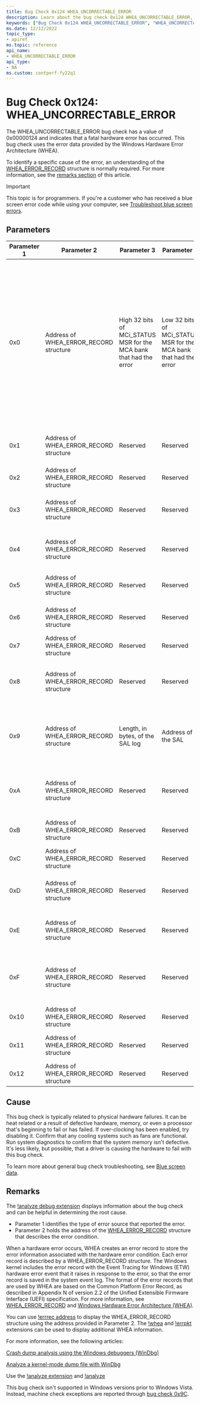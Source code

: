 ```yaml
---
title: Bug Check 0x124 WHEA_UNCORRECTABLE_ERROR
description: Learn about the bug check 0x124 WHEA_UNCORRECTABLE_ERROR, which indicates that a fatal hardware error has occurred. 
keywords: ["Bug Check 0x124 WHEA_UNCORRECTABLE_ERROR", "WHEA_UNCORRECTABLE_ERROR"]
ms.date: 12/12/2022
topic_type:
- apiref
ms.topic: reference
api_name:
- WHEA_UNCORRECTABLE_ERROR
api_type:
- NA
ms.custom: contperf-fy22q1
---
```


# Bug Check 0x124: WHEA_UNCORRECTABLE_ERROR

The WHEA_UNCORRECTABLE_ERROR bug check has a value of 0x00000124 and indicates that a fatal hardware error has occurred. This bug check uses the error data provided by the Windows Hardware Error Architecture (WHEA).

To identify a specific cause of the error, an understanding of the [WHEA\_ERROR\_RECORD](/windows-hardware/drivers/ddi/ntddk/ns-ntddk-_whea_error_record) structure is normally required. For more information, see the [remarks section](#remarks) of this article.

> [!IMPORTANT]
> This topic is for programmers. If you're a customer who has received a blue screen error code while using your computer, see [Troubleshoot blue screen errors](https://www.windows.com/stopcode).

## Parameters

| Parameter 1 | Parameter 2 | Parameter 3 | Parameter 4 | Cause of error |
|-------------|-------------|-------------|-------------|----------------|
| 0x0         | Address of WHEA_ERROR_RECORD structure | High 32 bits of MCi_STATUS MSR for the MCA bank that had the error | Low 32 bits of MCi_STATUS MSR for the MCA bank that had the error | A machine check exception occurred.<br><br> These parameter descriptions apply if the processor is based on the x64 architecture, or the x86 architecture that has the MCA feature available (for example, Intel Pentium Pro, Pentium IV, or Xeon). |
| 0x1         | Address of WHEA_ERROR_RECORD structure | Reserved | Reserved | A corrected machine check exception occurred. |
| 0x2         | Address of WHEA_ERROR_RECORD structure | Reserved | Reserved | A corrected platform error occurred.          |
| 0x3         | Address of WHEA_ERROR_RECORD structure | Reserved | Reserved | A nonmaskable interrupt (NMI) error occurred. |
| 0x4         | Address of WHEA_ERROR_RECORD structure | Reserved | Reserved | An uncorrectable PCI Express error occurred.  |
| 0x5         | Address of WHEA_ERROR_RECORD structure | Reserved | Reserved | A generic hardware error occurred. |
| 0x6         | Address of WHEA_ERROR_RECORD structure | Reserved | Reserved | An initialization error occurred. |
| 0x7         | Address of WHEA_ERROR_RECORD structure | Reserved | Reserved | A BOOT error occurred. |
| 0x8         | Address of WHEA_ERROR_RECORD structure | Reserved | Reserved | A scalable coherent interface (SCI) generic error occurred. |
| 0x9         | Address of WHEA_ERROR_RECORD structure | Length, in bytes, of the SAL log | Address of the SAL | An uncorrectable Itanium-based machine check abort error occurred. |
| 0xA         | Address of WHEA_ERROR_RECORD structure | Reserved | Reserved | A corrected Itanium-based machine check error occurred. |
| 0xB         | Address of WHEA_ERROR_RECORD structure | Reserved | Reserved | A corrected Itanium platform error occurred. |
| 0xC         | Address of WHEA_ERROR_RECORD structure | Reserved | Reserved | Other types of error sources v2. |
| 0xD         | Address of WHEA_ERROR_RECORD structure | Reserved | Reserved | SCI-based GHESv2 (ACPI generic hardware error source). |
| 0xE         | Address of WHEA_ERROR_RECORD structure | Reserved | Reserved | BMC (baseboard management controller) error info. |
| 0xF         | Address of WHEA_ERROR_RECORD structure | Reserved | Reserved | ARS PMEM (address range scrubbing persistent memory) error source.|
| 0x10        | Address of WHEA_ERROR_RECORD structure | Reserved | Reserved | Device driver error source. |
| 0x11        | Address of WHEA_ERROR_RECORD structure | Reserved | Reserved | Arm Synchronous External Abort. |
| 0x12        | Address of WHEA_ERROR_RECORD structure | Reserved | Reserved | Arm SError Interrupt. |

## Cause

This bug check is typically related to physical hardware failures. It can be heat related or a result of defective hardware, memory, or even a processor that's beginning to fail or has failed. If over-clocking has been enabled, try disabling it. Confirm that any cooling systems such as fans are functional. Run system diagnostics to confirm that the system memory isn't defective. It's less likely, but possible, that a driver is causing the hardware to fail with this bug check.

To learn more about general bug check troubleshooting, see [Blue screen data](blue-screen-data.md).

## Remarks

The [!analyze debug extension](-analyze.md) displays information about the bug check and can be helpful in determining the root cause.

- Parameter 1 identifies the type of error source that reported the error.
- Parameter 2 holds the address of the [WHEA\_ERROR\_RECORD](/windows-hardware/drivers/ddi/ntddk/ns-ntddk-_whea_error_record) structure that describes the error condition.

When a hardware error occurs, WHEA creates an error record to store the error information associated with the hardware error condition. Each error record is described by a WHEA\_ERROR\_RECORD structure. The Windows kernel includes the error record with the Event Tracing for Windows (ETW) hardware error event that it raises in response to the error, so that the error record is saved in the system event log. The format of the error records that are used by WHEA are based on the Common Platform Error Record, as described in Appendix N of version 2.2 of the Unified Extensible Firmware Interface (UEFI) specification. For more information, see [WHEA\_ERROR\_RECORD](/windows-hardware/drivers/ddi/ntddk/ns-ntddk-_whea_error_record) and [Windows Hardware Error Architecture (WHEA)](../whea/index.md).

You can use [!errrec address](-errrec.md) to display the WHEA\_ERROR\_RECORD structure using the address provided in Parameter 2. The [!whea](-whea.md) and [!errpkt](-errpkt.md) extensions can be used to display additional WHEA information.

For more information, see the following articles:

[Crash dump analysis using the Windows debuggers (WinDbg)](crash-dump-files.md)

[Analyze a kernel-mode dump file with WinDbg](analyzing-a-kernel-mode-dump-file-with-windbg.md)

Use the [!analyze extension](using-the--analyze-extension.md) and [!analyze](-analyze.md)

This bug check isn't supported in Windows versions prior to Windows Vista. Instead, machine check exceptions are reported through [bug check 0x9C](bug-check-0x9c--machine-check-exception.md).
